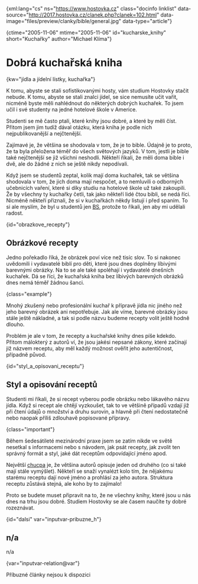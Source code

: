 
{xml:lang="cs" ns="https://www.hostovka.cz" class="docinfo linklist" data-source="http://2017.hostovka.cz/clanek.php?clanek=102.html" data-image="files/preview/clanky/bible/general.jpg" data-type="article"}

{ctime="2005-11-06" mtime="2005-11-06" id="kucharske_knihy" short="Kuchařky" author="Michael Klíma"}

# Dobrá kuchařská kniha

<!-- generated attribute kw by user_udpatekw.sh on 2020-05-07, do not edit -->

{kw="jídla a jídelní lístky, kuchařka"}

K tomu, abyste se stali sofistikovanými hosty, vám studium Hostovky stačit nebude. K tomu, abyste se stali znalci jídel, se sice nemusíte učit vařit, nicméně byste měli nahlédnout do některých dobrých kuchařek. To jsem učil i své studenty na jedné hotelové škole v Americe.

Studenti se mě často ptali, které knihy jsou dobré, a které by měli číst. Přitom jsem jim tudíž dával otázku, která kniha je podle nich nejpublikovanější a nejčtenější.

Zajímavé je, že většina se shodovala v tom, že je to bible. Údajně je to proto, že ta byla přeložena téměř do všech světových jazyků. V tom, jestli je bible také nejčtenější se již všichni neshodli. Někteří říkali, že měli doma bible i dvě, ale do žádné z nich se ještě nikdy nepodívali.

Když jsem se studentů zeptal, kolik mají doma kuchařek, tak se většina shodovala v tom, že jich doma mají nespočet, a to nemluvili o odborných učebnicích vaření, které si díky studiu na hotelové škole už také zakoupili. Že by všechny ty kuchařky četli, tak jako někteří lidé čtou bibli, se nedá říci. Nicméně někteří přiznali, že si v kuchařkách někdy listují i před spaním. To si ale myslím, že byl u studentů jen [BS][1], protože to říkali, jen aby mi udělali radost.

{id="obrazkove_recepty"}

## Obrázkové recepty

Jedno pořekadlo říká, že obrázek poví více než tisíc slov. To si nakonec uvědomili i vydavatelé biblí pro děti, které jsou dnes doplněny líbivými barevnými obrázky. Na to se ale také spoléhají i vydavatelé dnešních kuchařek. Dá se říci, že kuchařská kniha bez líbivých barevných obrázků dnes nemá téměř žádnou šanci.

{class="example"}

Mnohý zkušený nebo profesionální kuchař k přípravě jídla nic jiného než jeho barevný obrázek ani nepotřebuje. Jak ale víme, barevné obrázky jsou stále ještě nákladné, a tak si podle názvu budeme recepty volit ještě hodně dlouho.

Problém je ale v tom, že recepty a kuchařské knihy dnes píše kdekdo. Přitom málokterý z autorů ví, že jsou jakési nepsané zákony, které začínají již názvem receptu, aby měl každý možnost ověřit jeho autentičnost, případně původ.

{id="styl\_a\_opisovani_receptu"}

## Styl a opisování receptů

Studenti mi říkali, že si recept vyberou podle obrázku nebo lákavého názvu jídla. Když si recept ale chtějí vyzkoušet, tak to ve většině případů vzdají již při čtení údajů o množství a druhu surovin, a hlavně při čtení nedostatečně nebo naopak příliš zdlouhavě popisované přípravy.

{class="important"}

Během šedesátileté mezinárodní praxe jsem se zatím nikde ve světě nesetkal s informacemi nebo s návodem, jak psát recepty, jak zvolit ten správný formát a styl, jaké dát receptům odpovídající jméno apod.

Největší [chucpa][2] je, že většina autorů opisuje jeden od druhého (co si také mají stále vymýšlet). Někteří se snaží vynalézt kolo tím, že nějakému starému receptu dají nové jméno a prohlásí za jeho autora. Struktura receptu zůstává stejná, ale koho by to zajímalo!

Proto se budete muset připravit na to, že ne všechny knihy, které jsou u nás dnes na trhu jsou dobré. Studiem Hostovky se ale časem naučíte ty dobré rozeznávat.

{id="dalsi" var="inputvar-pribuzne_h"}

## n/a

n/a

{var="inputvar-relation@var"}

Příbuzné články nejsou k dispozici

 [1]: bullshit
 [2]: chucpa

